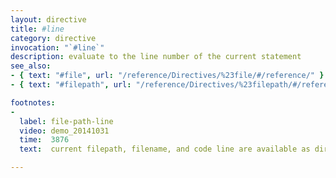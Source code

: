 ```yaml
---
layout: directive
title: #line
category: directive
invocation: "`#line`"
description: evaluate to the line number of the current statement
see_also:
- { text: "#file", url: "/reference/Directives/%23file/#/reference/" }
- { text: "#filepath", url: "/reference/Directives/%23filepath/#/reference/" }

footnotes:
-
  label: file-path-line
  video: demo_20141031
  time:  3876
  text:  current filepath, filename, and code line are available as directives at compile time.

---
```

